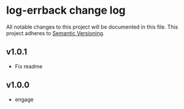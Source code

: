 # log-errback change log

All notable changes to this project will be documented in this file.
This project adheres to [Semantic Versioning](http://semver.org/).

## v1.0.1
* Fix readme

## v1.0.0
* engage
